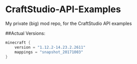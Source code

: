 # CraftStudio-API-Examples
My private (big) mod repo, for the CraftStudio API examples

##Actual Versions:

```gradle
minecraft {
    version = "1.12.2-14.23.2.2611"
    mappings = "snapshot_20171003"
}
```
